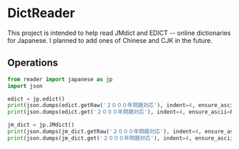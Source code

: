 # DictReader

This project is intended to help read JMdict and EDICT -- online dictionaries for Japanese. I planned to add ones of Chinese and CJK in the future.

## Operations

```python
from reader import japanese as jp
import json

edict = jp.edict()
print(json.dumps(edict.getRaw('２０００年問題対応'), indent=4, ensure_ascii=False))
print(json.dumps(edict.get('２０００年問題対応'), indent=4, ensure_ascii=False))

jm_dict = jp.JMdict()
print(json.dumps(jm_dict.getRaw('２０００年問題対応'), indent=4, ensure_ascii=False))
print(json.dumps(jm_dict.get('２０００年問題対応'), indent=4, ensure_ascii=False))
```
